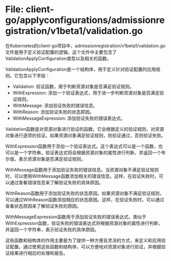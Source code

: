 # File: client-go/applyconfigurations/admissionregistration/v1beta1/validation.go

在Kubernetes的client-go项目中，admissionregistration/v1beta1/validation.go文件是用于定义验证配置的逻辑。这个文件中主要包含了ValidationApplyConfiguration类型以及相关的函数。

ValidationApplyConfiguration是一个结构体，用于定义针对验证配置的应用规则。它包含以下字段：
- Validation: 验证函数，用于判断资源对象是否满足验证规则。
- WithExpression: 添加一个验证表达式，用于进一步判断资源对象是否满足验证规则。
- WithMessage: 添加验证失败的错误信息。
- WithReason: 添加验证失败的状态原因。
- WithMessageExpression: 添加验证失败的错误表达式。

Validation函数是对资源对象进行验证的函数。它会根据定义的验证规则，对资源对象进行逐项的验证。如果资源对象满足验证规则，则验证通过，否则验证失败。

WithExpression函数用于添加一个验证表达式。这个表达式可以是一个函数，也可以是一个字符串。验证表达式将会根据资源对象的属性进行判断，并返回一个布尔值，表示资源对象是否满足验证规则。

WithMessage函数用于添加验证失败的错误信息。当资源对象不满足验证规则时，可以使用WithMessage函数添加相关的错误信息。这样，在验证失败时，可以通过查看错误信息来了解验证失败的具体原因。

WithReason函数用于添加验证失败的状态原因。如果资源对象不满足验证规则，可以通过WithReason函数添加相应的状态原因。这样，在验证失败时，可以通过查看状态原因来了解验证失败的原因。

WithMessageExpression函数用于添加验证失败的错误表达式。类似于WithExpression函数，验证失败的错误表达式将根据资源对象的属性进行判断，并返回一个字符串，表示验证失败的具体原因。

这些函数和结构体的作用主要是为了提供一种方便且灵活的方式，来定义和应用验证配置。通过使用这些函数和结构体，可以方便地对资源对象进行验证，并根据验证结果进行相应的处理和报告。

